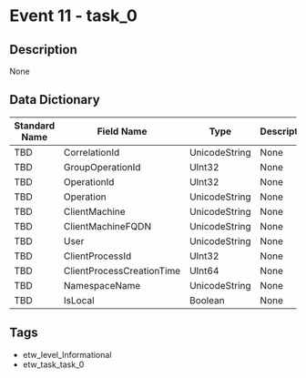 # Event 11 - task_0

## Description
None

## Data Dictionary
|Standard Name|Field Name|Type|Description|Sample Value|
|---|---|---|---|---|
|TBD|CorrelationId|UnicodeString|None|`None`|
|TBD|GroupOperationId|UInt32|None|`None`|
|TBD|OperationId|UInt32|None|`None`|
|TBD|Operation|UnicodeString|None|`None`|
|TBD|ClientMachine|UnicodeString|None|`None`|
|TBD|ClientMachineFQDN|UnicodeString|None|`None`|
|TBD|User|UnicodeString|None|`None`|
|TBD|ClientProcessId|UInt32|None|`None`|
|TBD|ClientProcessCreationTime|UInt64|None|`None`|
|TBD|NamespaceName|UnicodeString|None|`None`|
|TBD|IsLocal|Boolean|None|`None`|

## Tags
* etw_level_Informational
* etw_task_task_0